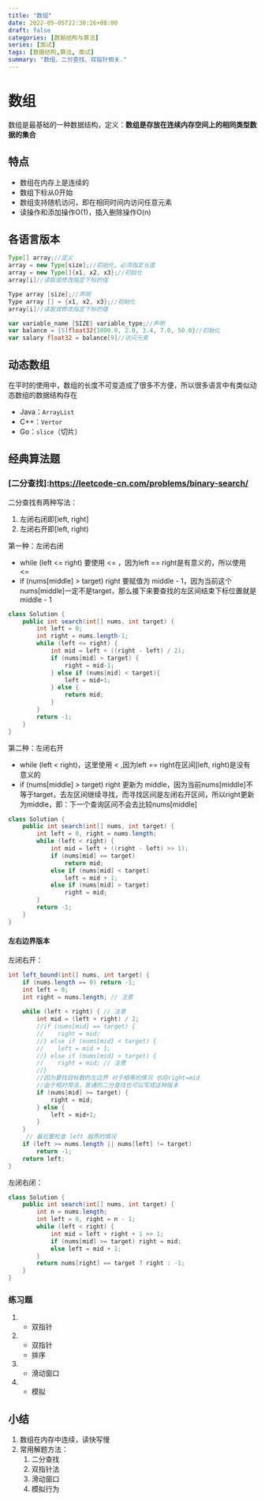 ```yaml
---
title: "数组"
date: 2022-05-05T22:30:26+08:00
draft: false
categories: [数据结构与算法]
series: [面试]
tags: [数据结构,算法, 面试]
summary: "数组、二分查找、双指针相关."
---
```


# 数组

数组是最基础的一种数据结构，定义：**数组是存放在连续内存空间上的相同类型数据的集合**



## 特点

- 数组在内存上是连续的
- 数组下标从0开始
- 数组支持随机访问，即在相同时间内访问任意元素
- 读操作和添加操作O(1)，插入删除操作O(n)



## 各语言版本

```java
Type[] array;//定义
array = new Type[size];//初始化，必须指定长度
array = new Type[]{x1, x2, x3};//初始化
array[i]//读取或修改指定下标的值
```

```c++
Type array [size];//声明
Type array [] = {x1, x2, x3};//初始化
array[i]//读取或修改指定下标的值
```

```go
var variable_name [SIZE] variable_type;//声明
var balance = [5]float32{1000.0, 2.0, 3.4, 7.0, 50.0}//初始化
var salary float32 = balance[9]//访问元素
```



## 动态数组

在平时的使用中，数组的长度不可变造成了很多不方便，所以很多语言中有类似动态数组的数据结构存在

- Java：`ArrayList`
- C++：`Vertor`
- Go：`slice`（切片）



## 经典算法题

### [二分查找]:https://leetcode-cn.com/problems/binary-search/

二分查找有两种写法：

1. 左闭右闭即[left, right]
2. 左闭右开即[left, right)



第一种：左闭右闭

- while (left <= right) 要使用 <= ，因为left == right是有意义的，所以使用 <=
- if (nums[middle] > target) right 要赋值为 middle - 1，因为当前这个nums[middle]一定不是target，那么接下来要查找的左区间结束下标位置就是 middle - 1

```java
class Solution {
    public int search(int[] nums, int target) {
        int left = 0;
        int right = nums.length-1;
        while (left <= right) {
            int mid = left + ((right - left) / 2);
            if (nums[mid] > target) {
                right = mid-1;
            } else if (nums[mid] < target){
                left = mid+1;
            } else {
                return mid;
            }
        }
        return -1;
    }
}
```



第二种：左闭右开

- while (left < right)，这里使用 < ,因为left == right在区间[left, right)是没有意义的
- if (nums[middle] > target) right 更新为 middle，因为当前nums[middle]不等于target，去左区间继续寻找，而寻找区间是左闭右开区间，所以right更新为middle，即：下一个查询区间不会去比较nums[middle]

```java
class Solution {
    public int search(int[] nums, int target) {
        int left = 0, right = nums.length;
        while (left < right) {
            int mid = left + ((right - left) >> 1);
            if (nums[mid] == target)
                return mid;
            else if (nums[mid] < target)
                left = mid + 1;
            else if (nums[mid] > target)
                right = mid;
        }
        return -1;
    }
}
```



#### 左右边界版本

左闭右开：

```java
int left_bound(int[] nums, int target) {
    if (nums.length == 0) return -1;
    int left = 0;
    int right = nums.length; // 注意
    
    while (left < right) { // 注意
        int mid = (left + right) / 2;
        //if (nums[mid] == target) {
        //    right = mid;
        //} else if (nums[mid] < target) {
        //    left = mid + 1;
        //} else if (nums[mid] > target) {
        //    right = mid; // 注意
        //}
        //因为要找目标数的左边界 对于相等的情况 也将right=mid
        //由于相对简洁，普通的二分查找也可以写成这种版本
        if (nums[mid] >= target) {
            right = mid;
        } else {
            left = mid+1;
        }
    }
     // 最后要检查 left 越界的情况
    if (left >= nums.length || nums[left] != target)
        return -1;
    return left;
}
```

左闭右闭：

```java
class Solution {
    public int search(int[] nums, int target) {
        int n = nums.length;
        int left = 0, right = n - 1;
        while (left < right) {
            int mid = left + right + 1 >> 1;
            if (nums[mid] >= target) right = mid;
            else left = mid + 1;
        }
        return nums[right] == target ? right : -1;
    }
}
```



### 练习题

1. [27.移除元素]:https://leetcode.cn/problems/remove-element/

   - 双指针

2. [977.有序数组的平方]:https://leetcode.cn/problems/squares-of-a-sorted-array/

   - 双指针
   - 排序

3. [209.长度最小的子数组]:https://leetcode.cn/problems/minimum-size-subarray-sum/

   - 滑动窗口

4. [59.螺旋矩阵II]:https://leetcode.cn/problems/spiral-matrix-ii/

   - 模拟






## 小结

1. 数组在内存中连续，读快写慢
2. 常用解题方法：
   1. 二分查找
   2. 双指针法
   3. 滑动窗口
   4. 模拟行为





